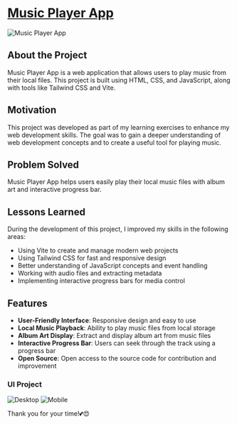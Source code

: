 # [Music Player App](https://modern-music-player.netlify.app/)

![Music Player App](https://raw.githubusercontent.com/sajjadnazaridev/Modern-music-player/main/public/Desktop-responsive.jpg?raw=true)

## About the Project

Music Player App is a web application that allows users to play music from their local files. This project is built using HTML, CSS, and JavaScript, along with tools like Tailwind CSS and Vite.

## Motivation

This project was developed as part of my learning exercises to enhance my web development skills. The goal was to gain a deeper understanding of web development concepts and to create a useful tool for playing music.

## Problem Solved

Music Player App helps users easily play their local music files with album art and interactive progress bar.

## Lessons Learned

During the development of this project, I improved my skills in the following areas:

- Using Vite to create and manage modern web projects
- Using Tailwind CSS for fast and responsive design
- Better understanding of JavaScript concepts and event handling
- Working with audio files and extracting metadata
- Implementing interactive progress bars for media control

## Features

- **User-Friendly Interface**: Responsive design and easy to use
- **Local Music Playback**: Ability to play music files from local storage
- **Album Art Display**: Extract and display album art from music files
- **Interactive Progress Bar**: Users can seek through the track using a progress bar
- **Open Source**: Open access to the source code for contribution and improvement

### UI Project

![Desktop](https://raw.githubusercontent.com/sajjadnazaridev/Modern-music-player/main/public/Desktop-responsive.jpg?raw=true)
![Mobile](https://raw.githubusercontent.com/sajjadnazaridev/Modern-music-player/main/public/Mobile-responsive.jpg?raw=true)

Thank you for your time!💕😍